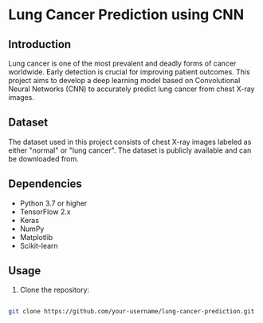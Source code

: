 # Lung Cancer Prediction using CNN

## Introduction
Lung cancer is one of the most prevalent and deadly forms of cancer worldwide. Early detection is crucial for improving patient outcomes. This project aims to develop a deep learning model based on Convolutional Neural Networks (CNN) to accurately predict lung cancer from chest X-ray images.

## Dataset
The dataset used in this project consists of chest X-ray images labeled as either "normal" or "lung cancer". The dataset is publicly available and can be downloaded from.

## Dependencies
- Python 3.7 or higher
- TensorFlow 2.x
- Keras
- NumPy
- Matplotlib
- Scikit-learn

## Usage
1. Clone the repository:
```bash

git clone https://github.com/your-username/lung-cancer-prediction.git

